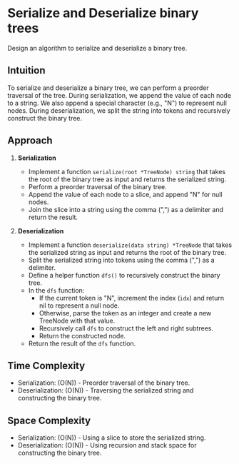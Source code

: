 # Serialize and Deserialize binary trees

Design an algorithm to serialize and deserialize a binary tree.

## Intuition

To serialize and deserialize a binary tree, we can perform a preorder traversal of the tree. During serialization, we append the value of each node to a string. We also append a special character (e.g., "N") to represent null nodes. During deserialization, we split the string into tokens and recursively construct the binary tree.

## Approach

1. **Serialization**
   - Implement a function `serialize(root *TreeNode) string` that takes the root of the binary tree as input and returns the serialized string.
   - Perform a preorder traversal of the binary tree.
   - Append the value of each node to a slice, and append "N" for null nodes.
   - Join the slice into a string using the comma (",") as a delimiter and return the result.

2. **Deserialization**
   - Implement a function `deserialize(data string) *TreeNode` that takes the serialized string as input and returns the root of the binary tree.
   - Split the serialized string into tokens using the comma (",") as a delimiter.
   - Define a helper function `dfs()` to recursively construct the binary tree.
   - In the `dfs` function:
     - If the current token is "N", increment the index (`idx`) and return nil to represent a null node.
     - Otherwise, parse the token as an integer and create a new TreeNode with that value.
     - Recursively call `dfs` to construct the left and right subtrees.
     - Return the constructed node.
   - Return the result of the `dfs` function.

## Time Complexity

- Serialization: \(O(N)\) - Preorder traversal of the binary tree.
- Deserialization: \(O(N)\) - Traversing the serialized string and constructing the binary tree.

## Space Complexity

- Serialization: \(O(N)\) - Using a slice to store the serialized string.
- Deserialization: \(O(N)\) - Using recursion and stack space for constructing the binary tree.